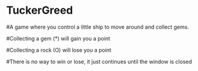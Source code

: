 # TuckerGreed

#A game where you control a little ship to move around and collect gems.

#Collecting a gem (*) will gain you a point

#Collecting a rock (O) will lose you a point

#There is no way to win or lose, it just continues until the window is closed

